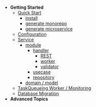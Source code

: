 - <b>Getting Started</b>
    - <a href="#/quickstart/">Quick Start</a>
      - <a href="#/quickstart/install">install</a>
      - <a href="#/quickstart/monorepo">generate monorepo</a>
      - <a href="#/quickstart/microservice">generate microservice</a>
    - <a href="#/configuration/">Configuration</a>
    - <a href="#/service/">Service</a>
      - <a href="#/service/module/">module</a>
        - <a href="#/service/module/handler/">handler</a>
          - <a href="#/service/module/handler/rest/">REST</a>
          - <a href="#/service/module/handler/worker/">worker</a>
          - <a href="#/service/module/handler/validator/">validator</a>
        - <a href="#/service/module/usecase/">usecase</a>
        - <a href="#/service/module/repository/">repository</a>
      - <a href="#/service/domain/">domain / model</a>
    - <a href="#/taskque/">TaskQueueing Worker / Monitoring</a>
    - <a href="#/migration/">Database Migration</a>
- <b>Advanced Topics</b>